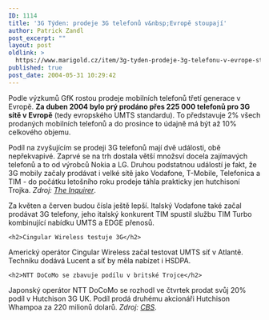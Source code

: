 ```yaml
---
ID: 1114
title: '3G Týden: prodeje 3G telefonů v&nbsp;Evropě stoupají'
author: Patrick Zandl
post_excerpt: ""
layout: post
oldlink: >
  https://www.marigold.cz/item/3g-tyden-prodeje-3g-telefonu-v-evrope-stoupaji
published: true
post_date: 2004-05-31 10:29:42
---
```

<p>
Podle výzkumů GfK rostou prodeje mobilních telefonů třetí generace v Evropě. <b>Za duben 2004 bylo prý prodáno přes 225 000 telefonů pro 3G sítě v Evropě</b> (tedy evropského UMTS standardu). To představuje 2% všech prodaných mobilních telefonů a do prosince to údajně má být až 10% celkového objemu. </p>

<p>
Podíl na zvyšujícím se prodeji 3G telefonů mají dvě události, obě nepřekvapivé. Zaprvé se na trh dostala větší množsví docela zajímavých telefonů a to od výrobců Nokia a LG. Druhou podstatnou událostí je fakt, že 3G mobily začaly prodávat i velké sítě jako Vodafone, T-Mobile, Telefonica a TIM - do počátku letošního roku prodeje táhla prakticky jen hutchisoní Trojka. <i>Zdroj: <a href="http://www.theinquirer.net/?article=16239">The Inquirer</a></i>.</p>

<p>
Za květen a červen budou čísla ještě lepší. Italský Vodafone také začal prodávat 3G telefony, jeho italský konkurent TIM spustil službu TIM Turbo kombinující nabídku UMTS a EDGE přenosů. </p>

	<h2>Cingular Wireless testuje 3G</h2>
<p>
Americký operátor Cingular Wireless začal testovat UMTS síť v Atlantě. Techniku dodává Lucent a síť by měla nabízet i HSDPA. </p>

	<h2>NTT DoCoMo se zbavuje podílu v britské Trojce</h2>
<p>
Japonský operátor NTT DoCoMo se rozhodl ve čtvrtek prodat svůj 20% podíl v Hutchison 3G UK. Podíl prodá druhému akcionáři Hutchison Whampoa za 220 milionů dolarů. <i>Zdroj: <a href="http://cbs.marketwatch.com/news/story.asp?guid=%7BF5D6C33F-8320-4B5E-8F93-4D0C1192A2A7%7D&#038;siteid=google&#038;dist=google">CBS</a></i>.
</p>
